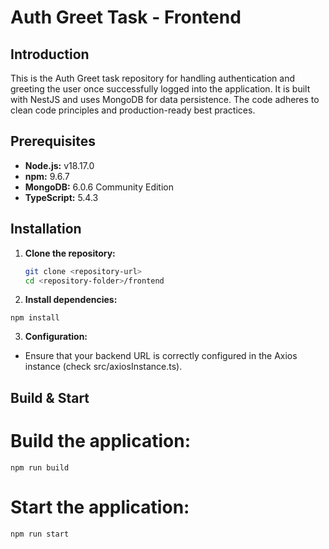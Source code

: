 # Auth Greet Task - Frontend

## Introduction

This is the Auth Greet task repository for handling authentication and greeting the user once successfully logged into the application. It is built with NestJS and uses MongoDB for data persistence. The code adheres to clean code principles and production-ready best practices.

## Prerequisites

- **Node.js:** v18.17.0  
- **npm:** 9.6.7  
- **MongoDB:** 6.0.6 Community Edition  
- **TypeScript:** 5.4.3  

## Installation

1. **Clone the repository:**

   ```bash
   git clone <repository-url>
   cd <repository-folder>/frontend
   ```

2. **Install dependencies:**

  ```
  npm install
  ```

3. **Configuration:**

  - Ensure that your backend URL is correctly configured in the Axios instance (check src/axiosInstance.ts).

## Build & Start
  
  # Build the application:
  
  ```
  npm run build
  ```
  
  # Start the application:
  
  ```
  npm run start
  ```

